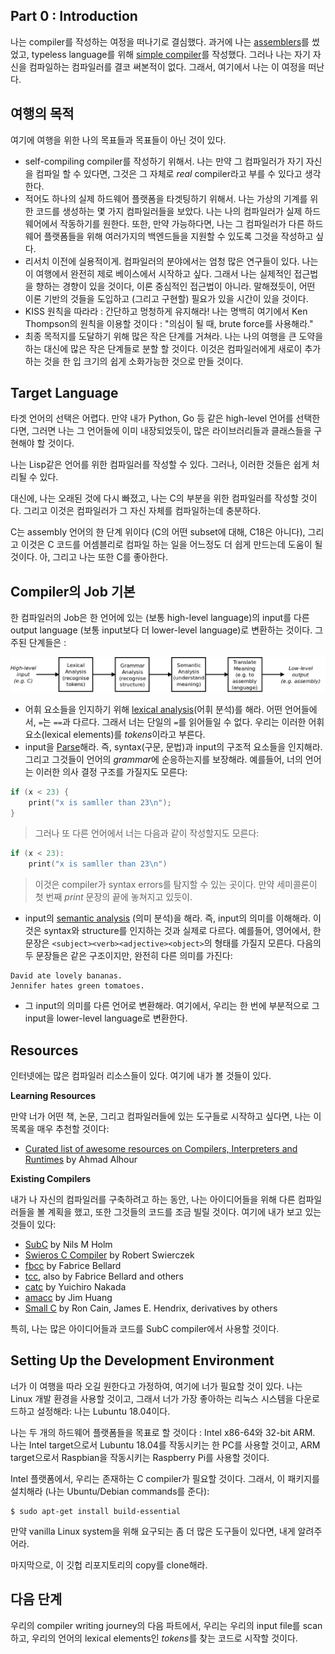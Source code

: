 ## Part 0 : Introduction

나는 compiler를 작성하는 여정을 떠나기로 결심했다. 과거에 나는 [assemblers](https://github.com/DoctorWkt/pdp7-unix/blob/master/tools/as7)를 썼었고, typeless language를 위해 [simple compiler](https://github.com/DoctorWkt/h-compiler)를 작성했다. 그러나 나는 자기 자신을 컴파일하는 컴파일러를 결코 써본적이 없다. 그래서, 여기에서 나는 이 여정을 떠난다.



## 여행의 목적

여기에 여행을 위한 나의 목표들과 목표들이 아닌 것이 있다.

* self-compiling compiler를 작성하기 위해서. 나는 만약 그 컴파일러가 자기 자신을 컴파일 할 수 있다면, 그것은 그 자체로 *real* compiler라고 부를 수 있다고 생각한다.
* 적어도 하나의 실제 하드웨어 플랫폼을 타겟팅하기 위해서. 나는 가상의 기계를 위한 코드를 생성하는 몇 가지 컴파일러들을 보았다. 나는 나의 컴파일러가 실제 하드웨어에서 작동하기를 원한다. 또한, 만약 가능하다면, 나는 그 컴파일러가 다른 하드웨어 플랫폼들을 위해 여러가지의 백엔드들을 지원할 수 있도록 그것을 작성하고 싶다.
* 리서치 이전에 실용적이게. 컴파일러의 분야에서는 엄청 많은 연구들이 있다. 나는 이 여행에서 완전히 제로 베이스에서 시작하고 싶다.  그래서 나는 실제적인 접근법을 향하는 경향이 있을 것이다, 이론 중심적인 접근법이 아니라. 말해졌듯이, 어떤 이론 기반의 것들을 도입하고 (그리고 구현할) 필요가 있을 시간이 있을 것이다.
* KISS 원칙을 따라라 : 간단하고 멍청하게 유지해라! 나는 명백히 여기에서 Ken Thompson의 원칙을 이용할 것이다 : "의심이 될 때, brute force를 사용해라."
* 최종 목적지를 도달하기 위해 많은 작은 단계를 거쳐라. 나는 나의 여행을 큰 도약을 하는 대신에 많은 작은 단계들로 분할 할 것이다. 이것은 컴파일러에게 새로이 추가하는 것을 한 입 크기의 쉽게 소화가능한 것으로 만들 것이다.



## Target Language

타겟 언어의 선택은 어렵다. 만약 내가 Python, Go 등 같은 high-level 언어를 선택한다면, 그러면 나는 그 언어들에 이미 내장되었듯이, 많은 라이브러리들과 클래스들을 구현해야 할 것이다.

나는 Lisp같은 언어를 위한 컴파일러를 작성할 수 있다. 그러나, 이러한 것들은 쉽게 처리될 수 있다.

대신에, 나는 오래된 것에 다시 빠졌고, 나는 C의 부분을 위한 컴파일러를 작성할 것이다. 그리고 이것은 컴파일러가 그 자신 자체를 컴파일하는데 충분하다.

C는 assembly 언어의 한 단계 위이다 (C의 어떤 subset에 대해, C18은 아니다), 그리고 이것은 C 코드를 어셈블리로 컴파일 하는 일을 어느정도 더 쉽게 만드는데 도움이 될 것이다. 아, 그리고 나는 또한 C를 좋아한다.



## Compiler의 Job 기본

한 컴파일러의 Job은 한 언어에 있는 (보통 high-level language)의 input를 다른 output language (보통 input보다 더 lower-level language)로 변환하는 것이다. 그 주된 단계들은 : 

![parsing_steps](Figs/parsing_steps.png)

* 어휘 요소들을 인지하기 위해 [lexical analysis](https://en.wikipedia.org/wiki/Lexical_analysis)(어휘 분석)를 해라. 어떤 언어들에서, `=`는 `==`과 다르다. 그래서 너는 단일의 `=`를 읽어들일 수 없다. 우리는 이러한 어휘 요소(lexical elements)를 *tokens*이라고 부른다.
* input을 [Parse](https://en.wikipedia.org/wiki/Parsing)해라. 즉, syntax(구문, 문법)과 input의 구조적 요소들을 인지해라. 그리고 그것들이 언어의 *grammar*에 순응하는지를 보장해라. 예를들어, 너의 언어는 이러한 의사 결정 구조를 가질지도 모른다:

```c
if (x < 23) {
    print("x is samller than 23\n");
}
```

> 그러나 또 다른 언어에서 너는 다음과 같이 작성할지도 모른다:

```c
if (x < 23):
	print("x is samller than 23\n")
```

> 이것은 compiler가 syntax errors를 탐지할 수 있는 곳이다.  만약 세미콜론이 첫 번째 *print* 문장의 끝에 놓쳐지고 있듯이.

* input의 [semantic analysis](https://en.wikipedia.org/wiki/Semantic_analysis_(compilers)) (의미 분석)을 해라. 즉, input의 의미를 이해해라. 이것은 syntax와 structure를 인지하는 것과 실제로 다르다. 예를들어, 영어에서, 한 문장은 `<subject><verb><adjective><object>`의 형태를 가질지 모른다. 다음의 두 문장들은 같은 구조이지만, 완전히 다른 의미를 가진다:

```
David ate lovely bananas.
Jennifer hates green tomatoes.
```

* 그 input의 의미를 다른 언어로 변환해라. 여기에서, 우리는 한 번에 부분적으로 그 input을 lower-level language로 변환한다.



## Resources

인터넷에는 많은 컴파일러 리소스들이 있다. 여기에 내가 볼 것들이 있다.

**Learning Resources**

만약 너가 어떤 책, 논문, 그리고 컴파일러들에 있는 도구들로 시작하고 싶다면, 나는 이 목록을 매우 추천할 것이다:

* [Curated list of awesome resources on Compilers, Interpreters and Runtimes](https://github.com/aalhour/awesome-compilers) by Ahmad Alhour

**Existing Compilers**

내가 나 자신의 컴파일러를 구축하려고 하는 동안, 나는 아이디어들을 위해 다른 컴파일러들을 볼 계획을 했고, 또한 그것들의 코드를 조금 빌릴 것이다. 여기에 내가 보고 있는 것들이 있다:

- [SubC](http://www.t3x.org/subc/) by Nils M Holm
- [Swieros C Compiler](https://github.com/rswier/swieros/blob/master/root/bin/c.c) by Robert Swierczek
- [fbcc](https://github.com/DoctorWkt/fbcc) by Fabrice Bellard
- [tcc](https://bellard.org/tcc/), also by Fabrice Bellard and others
- [catc](https://github.com/yui0/catc) by Yuichiro Nakada
- [amacc](https://github.com/jserv/amacc) by Jim Huang
- [Small C](https://en.wikipedia.org/wiki/Small-C) by Ron Cain, James E. Hendrix, derivatives by others

특히, 나는 많은 아이디어들과 코드를 SubC compiler에서 사용할 것이다.



## Setting Up the Development Environment

너가 이 여행을 따라 오길 원한다고 가정하여, 여기에 너가 필요할 것이 있다. 나는 Linux 개발 환경을 사용할 것이고, 그래서 너가 가장 좋아하는 리눅스 시스템을 다운로드하고 설정해라: 나는 Lubuntu 18.04이다.

나는 두 개의 하드웨어 플랫폼들을 목표로 할 것이다 : Intel x86-64와 32-bit ARM. 나는 Intel target으로서 Lubuntu 18.04를 작동시키는 한 PC를 사용할 것이고, ARM target으로서 Raspbian을 작동시키는 Raspberry Pi를 사용할 것이다.

Intel 플랫폼에서, 우리는 존재하는 C compiler가 필요할 것이다. 그래서, 이 패키지를 설치해라 (나는 Ubuntu/Debian commands를 준다):

```shell
$ sudo apt-get install build-essential
```

만약 vanilla Linux system을 위해 요구되는 좀 더 많은 도구들이 있다면, 내게 알려주어라.

마지막으로, 이 깃헙 리포지토리의 copy를 clone해라.



## 다음 단계

우리의 compiler writing journey의 다음 파트에서, 우리는 우리의 input file를 scan하고, 우리의 언어의 lexical elements인 *tokens*를 찾는 코드로 시작할 것이다.



























